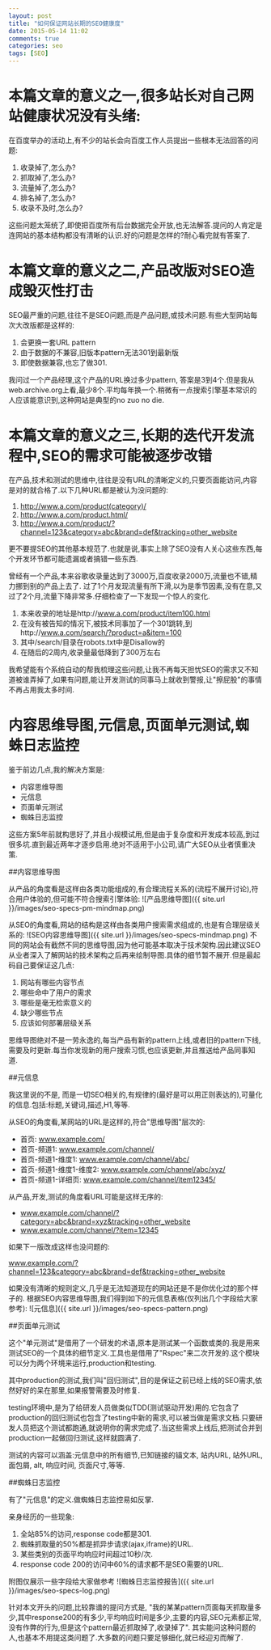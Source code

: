 ```yaml
---
layout: post
title: "如何保证网站长期的SEO健康度"
date: 2015-05-14 11:02
comments: true
categories: seo
tags: [SEO]
---
```


本篇文章的意义之一,很多站长对自己网站健康状况没有头绪:
===============

在百度举办的活动上,有不少的站长会向百度工作人员提出一些根本无法回答的问题:

1. 收录掉了,怎么办?
2. 抓取掉了,怎么办?
3. 流量掉了,怎么办?
4. 排名掉了,怎么办?
5. 收录不及时,怎么办?

这些问题太笼统了,即使把百度所有后台数据完全开放,也无法解答.提问的人肯定是连网站的基本结构都没有清晰的认识.好的问题是怎样的?耐心看完就有答案了.

本篇文章的意义之二,产品改版对SEO造成毁灭性打击
=================

SEO最严重的问题,往往不是SEO问题,而是产品问题,或技术问题.有些大型网站每次大改版都是这样的:

1. 会更换一套URL pattern
2. 由于数据的不兼容,旧版本pattern无法301到最新版
3. 即使数据兼容,也忘了做301.

我问过一个产品经理,这个产品的URL换过多少pattern, 答案是3到4个.但是我从web.archive.org上看,最少8个.平均每年换一个.稍微有一点搜索引擎基本常识的人应该能意识到,这种网站是典型的no zuo no die.



本篇文章的意义之三,长期的迭代开发流程中,SEO的需求可能被逐步改错
=================

在产品,技术和测试的思维中,往往是没有URL的清晰定义的,只要页面能访问,内容是对的就合格了.以下几种URL都是被认为没问题的:

1. http://www.a.com/product(category)/
2. http://www.a.com/product.html/
3. http://www.a.com/product/?channel=123&category=abc&brand=def&tracking=other_website

更不要提SEO的其他基本规范了.也就是说,事实上除了SEO没有人关心这些东西,每个开发环节都可能遗漏或者搞错一些东西.

曾经有一个产品,本来谷歌收录量达到了3000万,百度收录2000万,流量也不错,精力挪到别的产品上去了. 过了1个月发现流量有所下滑,以为是季节因素,没有在意,又过了2个月,流量下降非常多.仔细检查了一下发现一个惊人的变化.

1. 本来收录的地址是http://www.a.com/product/item100.html
2. 在没有被告知的情况下,被技术同事加了一个301跳转,到http://www.a.com/search/?product=a&item=100
3. 其中/search/目录在robots.txt中是Disallow的
4. 在随后的2周内,收录量最低降到了300万左右

我希望能有个系统自动的帮我梳理这些问题,让我不再每天担忧SEO的需求又不知道被谁弄掉了,如果有问题,能让开发测试的同事马上就收到警报,让"擦屁股"的事情不再占用我太多时间.

内容思维导图,元信息,页面单元测试,蜘蛛日志监控
===============
鉴于前边几点,我的解决方案是:

* 内容思维导图
* 元信息
* 页面单元测试
* 蜘蛛日志监控

这些方案5年前就构思好了,并且小规模试用,但是由于复杂度和开发成本较高,到过很多坑.直到最近两年才逐步启用.绝对不适用于小公司,请广大SEO从业者慎重决策.

##内容思维导图

从产品的角度看是这样由各类功能组成的,有合理流程关系的(流程不展开讨论),符合用户体验的,但可能不符合搜索引擎体验:
![产品思维导图]({{ site.url }}/images/seo-specs-pm-mindmap.png)

从SEO的角度看,网站的结构是这样由各类用户搜索需求组成的,也是有合理层级关系的:
![SEO内容思维导图]({{ site.url }}/images/seo-specs-mindmap.png)
不同的网站会有截然不同的思维导图,因为他可能基本取决于技术架构.因此建议SEO从业者深入了解网站的技术架构之后再来绘制导图.具体的细节暂不展开.但是最起码自己要保证这几点:

1. 网站有哪些内容节点
2. 哪些命中了用户的需求
3. 哪些是毫无检索意义的
4. 缺少哪些节点
5. 应该如何部署层级关系

思维导图绝对不是一劳永逸的,每当产品有新的pattern上线,或者旧的pattern下线,需要及时更新.每当你发现新的用户搜索习惯,也应该更新,并且推送给产品同事知道.


##元信息

我这里说的不是<meta>, 而是一切SEO相关的,有规律的(最好是可以用正则表达的),可量化的信息.包括:标题,关键词,描述,H1,等等.

从SEO的角度看,某网站的URL是这样的,符合"思维导图"层次的:

*   首页: www.example.com/
*   首页-频道1: www.example.com/channel/
*   首页-频道1-维度1: www.example.com/channel/abc/
*   首页-频道1-维度1-维度2: www.example.com/channel/abc/xyz/
*   首页-频道1-详细页: www.example.com/channel/item12345/

从产品,开发,测试的角度看URL可能是这样无序的:

*   www.example.com/channel/?category=abc&brand=xyz&tracking=other_website
*   www.example.com/channel/?item=12345

如果下一版改成这样也没问题的:

www.example.com/?channel=123&category=abc&brand=def&tracking=other_website

如果没有清晰的规则定义,几乎是无法知道现在的网站还是不是你优化过的那个样子的.
根据SEO内容思维导图,我们得到如下的元信息表格(仅列出几个字段给大家参考):
![元信息]({{ site.url }}/images/seo-specs-pattern.png)

##页面单元测试

这个"单元测试"是借用了一个研发的术语,原本是测试某一个函数或类的.我是用来测试SEO的一个具体的细节定义.工具也是借用了"Rspec"来二次开发的.这个模块可以分为两个环境来运行,production和testing.

其中production的测试,我们叫"回归测试",目的是保证之前已经上线的SEO需求,依然好好的呆在那里,如果报警需要及时修复.

testing环境中,是为了给研发人员做类似TDD(测试驱动开发)用的.它包含了production的回归测试也包含了testing中新的需求,可以被当做是需求文档.只要研发人员把这个测试都跑通,就说明你的需求完成了.当这些需求上线后,把测试合并到production一起做回归测试,这样就圆满了.

测试的内容可以涵盖:元信息中的所有细节,已知链接的锚文本, 站内URL, 站外URL, 面包屑, alt, 响应时间, 页面尺寸,等等.

##蜘蛛日志监控

有了"元信息"的定义.做蜘蛛日志监控易如反掌.

亲身经历的一些现象:

1.   全站85%的访问,response code都是301.
1.   蜘蛛抓取量的50%都是抓异步请求(ajax,iframe)的URL.
1.   某些类别的页面平均响应时间超过10秒/次.
1.   response code 200的访问中60%的请求都不是SEO需要的URL.

附图仅展示一些字段给大家做参考
![蜘蛛日志监控报告]({{ site.url }}/images/seo-specs-log.png)

针对本文开头的问题,比较靠谱的提问方式是, "我的某某pattern页面每天抓取量多少,其中response200的有多少,平均响应时间是多少,主要的内容,SEO元素都正常,没有作弊的行为,但是这个pattern最近抓取掉了,收录掉了". 其实能问这种问题的人,也基本不用提这类问题了.大多数的问题只要足够细化,就已经迎刃而解了.